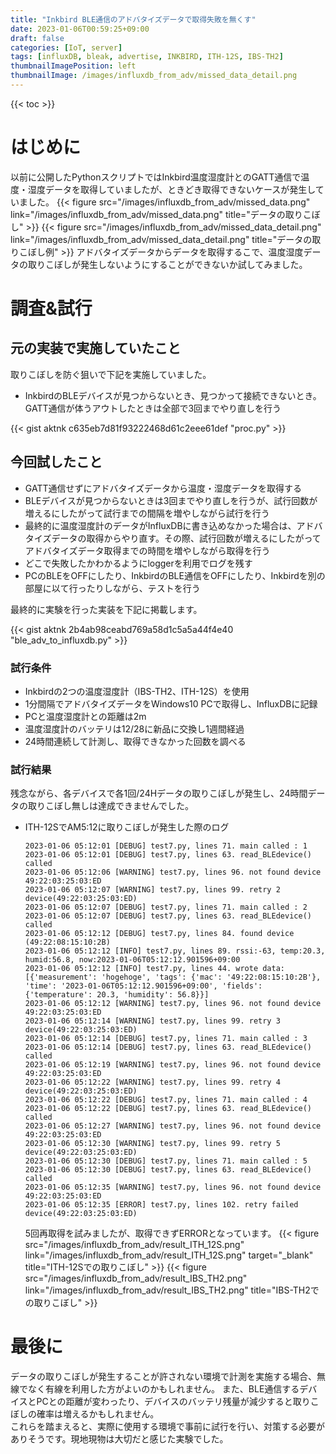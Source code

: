 ```yaml
---
title: "Inkbird BLE通信のアドバタイズデータで取得失敗を無くす"
date: 2023-01-06T00:59:25+09:00
draft: false
categories: [IoT, server]
tags: [influxDB, bleak, advertise, INKBIRD, ITH-12S, IBS-TH2]
thumbnailImagePosition: left
thumbnailImage: /images/influxdb_from_adv/missed_data_detail.png
---
```


{{< toc >}}

# はじめに

以前に公開したPythonスクリプトではInkbird温度湿度計とのGATT通信で温度・湿度データを取得していましたが、ときどき取得できないケースが発生していました。
{{< figure src="/images/influxdb_from_adv/missed_data.png" link="/images/influxdb_from_adv/missed_data.png" title="データの取りこぼし" >}}
{{< figure src="/images/influxdb_from_adv/missed_data_detail.png" link="/images/influxdb_from_adv/missed_data_detail.png" title="データの取りこぼし例" >}}
アドバタイズデータからデータを取得するこで、温度湿度データの取りこぼしが発生しないようにすることができないか試してみました。

# 調査&試行

## 元の実装で実施していたこと

取りこぼしを防ぐ狙いで下記を実施していました。
- InkbirdのBLEデバイスが見つからないとき、見つかって接続できないとき。GATT通信が体うアウトしたときは全部で3回までやり直しを行う

{{< gist aktnk c635eb7d81f93222468d61c2eee61def "proc.py" >}}

## 今回試したこと

- GATT通信せずにアドバタイズデータから温度・湿度データを取得する
- BLEデバイスが見つからないときは3回までやり直しを行うが、試行回数が増えるにしたがって試行までの間隔を増やしながら試行を行う
- 最終的に温度湿度計のデータがInfluxDBに書き込めなかった場合は、アドバタイズデータの取得からやり直す。その際、試行回数が増えるにしたがってアドバタイズデータ取得までの時間を増やしながら取得を行う
- どこで失敗したかわかるようにloggerを利用でログを残す
- PCのBLEをOFFにしたり、InkbirdのBLE通信をOFFにしたり、Inkbirdを別の部屋に以て行ったりしながら、テストを行う

最終的に実験を行った実装を下記に掲載します。

{{< gist aktnk 2b4ab98ceabd769a58d1c5a5a44f4e40 "ble_adv_to_influxdb.py" >}}

### 試行条件

- Inkbirdの2つの温度湿度計（IBS-TH2、ITH-12S）を使用
- 1分間隔でアドバタイズデータをWindows10 PCで取得し、InfluxDBに記録
- PCと温度湿度計との距離は2m
- 温度湿度計のバッテリは12/28に新品に交換し1週間経過
- 24時間連続して計測し、取得できなかった回数を調べる

### 試行結果

残念ながら、各デバイスで各1回/24Hデータの取りこぼしが発生し、24時間データの取りこぼし無しは達成できませんでした。


- ITH-12SでAM5:12に取りこぼしが発生した際のログ
  ```
  2023-01-06 05:12:01 [DEBUG] test7.py, lines 71. main called : 1
  2023-01-06 05:12:01 [DEBUG] test7.py, lines 63. read_BLEdevice() called
  2023-01-06 05:12:06 [WARNING] test7.py, lines 96. not found device 49:22:03:25:03:ED
  2023-01-06 05:12:07 [WARNING] test7.py, lines 99. retry 2 device(49:22:03:25:03:ED)
  2023-01-06 05:12:07 [DEBUG] test7.py, lines 71. main called : 2
  2023-01-06 05:12:07 [DEBUG] test7.py, lines 63. read_BLEdevice() called
  2023-01-06 05:12:12 [DEBUG] test7.py, lines 84. found device (49:22:08:15:10:2B)
  2023-01-06 05:12:12 [INFO] test7.py, lines 89. rssi:-63, temp:20.3, humid:56.8, now:2023-01-06T05:12:12.901596+09:00
  2023-01-06 05:12:12 [INFO] test7.py, lines 44. wrote data: [{'measurement': 'hogehoge', 'tags': {'mac': '49:22:08:15:10:2B'}, 'time': '2023-01-06T05:12:12.901596+09:00', 'fields': {'temperature': 20.3, 'humidity': 56.8}}]
  2023-01-06 05:12:12 [WARNING] test7.py, lines 96. not found device 49:22:03:25:03:ED
  2023-01-06 05:12:14 [WARNING] test7.py, lines 99. retry 3 device(49:22:03:25:03:ED)
  2023-01-06 05:12:14 [DEBUG] test7.py, lines 71. main called : 3
  2023-01-06 05:12:14 [DEBUG] test7.py, lines 63. read_BLEdevice() called
  2023-01-06 05:12:19 [WARNING] test7.py, lines 96. not found device 49:22:03:25:03:ED
  2023-01-06 05:12:22 [WARNING] test7.py, lines 99. retry 4 device(49:22:03:25:03:ED)
  2023-01-06 05:12:22 [DEBUG] test7.py, lines 71. main called : 4
  2023-01-06 05:12:22 [DEBUG] test7.py, lines 63. read_BLEdevice() called
  2023-01-06 05:12:27 [WARNING] test7.py, lines 96. not found device 49:22:03:25:03:ED
  2023-01-06 05:12:30 [WARNING] test7.py, lines 99. retry 5 device(49:22:03:25:03:ED)
  2023-01-06 05:12:30 [DEBUG] test7.py, lines 71. main called : 5
  2023-01-06 05:12:30 [DEBUG] test7.py, lines 63. read_BLEdevice() called
  2023-01-06 05:12:35 [WARNING] test7.py, lines 96. not found device 49:22:03:25:03:ED
  2023-01-06 05:12:35 [ERROR] test7.py, lines 102. retry failed device(49:22:03:25:03:ED)
  ```
  5回再取得を試みましたが、取得できずERRORとなっています。
  {{< figure src="/images/influxdb_from_adv/result_ITH_12S.png" link="/images/influxdb_from_adv/result_ITH_12S.png" target="_blank" title="ITH-12Sでの取りこぼし" >}}
  {{< figure src="/images/influxdb_from_adv/result_IBS_TH2.png" link="/images/influxdb_from_adv/result_IBS_TH2.png" title="IBS-TH2での取りこぼし" >}}

# 最後に

データの取りこぼしが発生することが許されない環境で計測を実施する場合、無線でなく有線を利用した方がよいのかもしれません。
また、BLE通信するデバイスとPCとの距離が変わったり、デバイスのバッテリ残量が減少すると取りこぼしの確率は増えるかもしれません。  
これらを踏まえると、実際に使用する環境で事前に試行を行い、対策する必要がありそうです。現地現物は大切だと感じた実験でした。